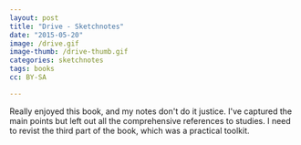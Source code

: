 ```yaml
---
layout: post
title: "Drive - Sketchnotes"
date: "2015-05-20"
image: /drive.gif
image-thumb: /drive-thumb.gif
categories: sketchnotes
tags: books
cc: BY-SA

---
```


Really enjoyed this book, and my notes don't do it justice. I've captured the main points but left out all the comprehensive references to studies. I need to revist the third part of the book, which was a practical toolkit.
